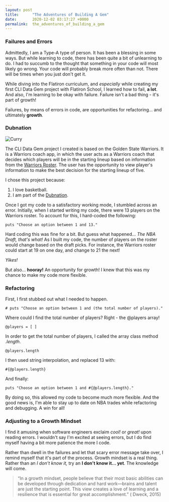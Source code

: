 ```yaml
---
layout: post
title:      "The Adventures of Building A Gem"
date:       2020-12-02 03:17:27 +0000
permalink:  the_adventures_of_building_a_gem
---
```


### Failures and Errors

Admittedly, I am a Type-A type of person. It has been a blessing in some ways. But while learning to code, there has been quite a bit of unlearning to do. I had to succumb to the thought that something in your code will most likely go wrong. Your code will probably break more often than not. There will be times when you just don't get it. 

While diving into the Flatiron curriculum, and *especially* while creating my first CLI Data Gem project with Flatiron School, I learned how to fail, **a lot**. And also, I'm learning to be okay with failure. Failure isn't a bad thing - it's part of growth!

Failures, by means of errors in code, are opportunities for refactoring... and ultimately **growth**.

### Dubnation

![Curry](https://api.time.com/wp-content/uploads/2019/06/golden-state-warriors.jpg?w=800&quality=85)

The CLI Data Gem project I created is based on the Golden State Warriors. It is a Warriors coach app, in which the user acts as a Warriors coach that decides which players will be in the starting lineup based on information from the [Warriors Roster](https://www.nba.com/warriors/roster). The user has the opportunity to view player's information to make the best decision for the starting lineup of five. 

I chose this project because:

1. I love basketball.
2. I am part of the [Dubnation](https://www.urbandictionary.com/define.php?term=Dubnation).

Once I got my code to a satisfactory working mode, I stumbled across an error. Initially, when I started writing my code, there were 13 players on the Warriors roster. To account for this, I hard-coded the following:

```
puts "Choose an option between 1 and 13."
```

Hard coding this was fine for a bit. But guess what happened... *The NBA Draft, that's what!* As I built my code, the number of players on the roster would change based on the draft picks. For instance, the Warriors roster could start at 19 on one day, and change to 21 the next! 

*Yikes!* 

But also... **hooray!** An opportunity for growth! I knew that this was my chance to make my code more flexible.

### Refactoring

First, I first stubbed out what I needed to happen.

```
# puts "Choose an option between 1 and (the total number of players)."
```

Where could I find the total number of players? Right - the @players array!

```
@players = [ ]
```

In order to get the total number of players, I called the array class method *.length*.

```
@players.length
```

I then used string interpolation, and replaced 13 with:

```
#{@players.length}
```

And finally:

```
puts "Choose an option between 1 and #{@players.length}."
```

By doing so, this allowed my code to become much more flexible. And the good news is, I'm able to stay up to date on NBA trades while refactoring and debugging. A win for all!

### Adjusting to a Growth Mindset

I find it amusing when software engineers exclaim *cool!* or *great!* upon reading errors. I wouldn't say I'm excited at seeing errors, but I do find myself having a bit more patience the more I code. 

Rather than dwell in the failures and let that scary error message take over, I remind myself that it's part of the process. Growth mindset is a real thing. Rather than an *I don't know it,* try an **I don't know it... yet**. The knowledge will come. 

>“In a growth mindset, people believe that their most basic abilities can be developed through dedication and hard work—brains and talent are just the starting point. This view creates a love of learning and a resilience that is essential for great accomplishment.” ( Dweck, 2015)

